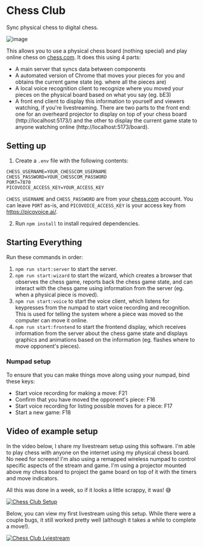 # Chess Club

Sync physical chess to digital chess.

![image](https://github.com/chrysocolla110/chess-club/assets/8016617/246e862e-ad60-4b9a-827f-df04baabc944)

This allows you to use a physical chess board (nothing special) and play online chess on [chess.com](https://chess.com). It does this using 4 parts:
 - A main server that syncs data between components
 - A automated version of Chrome that moves your pieces for you and obtains the current game state (eg. where all the pieces are)
 - A local voice recognition client to recognize where you moved your pieces on the physical board based on what you say (eg. bE3)
 - A front end client to display this information to yourself and viewers watching, if you're livestreaming. There are two parts to the front end: one for an overheard projector to display on top of your chess board (http://localhost:5173/) and the other to display the current game state to anyone watching online (http://localhost:5173/board). 

## Setting up

1. Create a `.env` file with the following contents:
```
CHESS_USERNAME=YOUR_CHESSCOM_USERNAME
CHESS_PASSWORD=YOUR_CHESSCOM_PASSWORD
PORT=7870
PICOVOICE_ACCESS_KEY=YOUR_ACCESS_KEY
```

`CHESS_USERNAME` and `CHESS_PASSWORD` are from your [chess.com](https://chess.com) account. You can leave `PORT` as-is, and `PICOVOICE_ACCESS_KEY` is your access key from https://picovoice.ai/.

2. Run `npm install` to install required dependencies.

## Starting Everything

Run these commands in order:


1. `npm run start:server` to start the server.
2. `npm run start:wizard` to start the wizard, which creates a browser that observes the chess game, reports back the chess game state, and can interact with the chess game using information from the server (eg. when a physical piece is moved).
3. `npm run start:voice` to start the voice client, which listens for keypresses from the numpad to start voice recording and recognition. This is used for telling the system where a piece was moved so the computer can move it online.
4. `npm run start:frontend` to start the frontend display, which receives information from the server about the chess game state and displays graphics and animations based on the information (eg. flashes where to move opponent's pieces).

### Numpad setup

To ensure that you can make things move along using your numpad, bind these keys:
 - Start voice recording for making a move: F21
 - Confirm that you have moved the opponent's piece: F16
 - Start voice recording for listing possible moves for a piece: F17
 - Start a new game: F18 

## Video of example setup

In the video below, I share my livestream setup using this software. I'm able to play chess with anyone on the internet using my physical chess board. No need for screens! I'm also using a remapped wireless numpad to control specific aspects of the stream and game. I'm using a projector mounted above my chess board to project the game board on top of it with the timers and move indicators. 

All this was done in a week, so if it looks a little scrappy, it was! 😅

[![Chess Club Setup](https://img.youtube.com/vi/UcF7Ya1CMQY/0.jpg)](https://www.youtube.com/watch?v=UcF7Ya1CMQY)

Below, you can view my first livestream using this setup. While there were a couple bugs, it still worked pretty well (although it takes a while to complete a move!).

[![Chess Club Lviestream](https://img.youtube.com/vi/GuRKL34j9Vw/0.jpg)](https://youtu.be/GuRKL34j9Vw?t=339)
